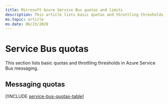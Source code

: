 ```yaml
---
title: Microsoft Azure Service Bus quotas and limits
description: This article lists basic quotas and throttling thresholds in Azure Service Bus messaging. For example - maximum number of namespaces per subscription. 
ms.topic: article
ms.date: 06/23/2020
---
```


# Service Bus quotas
This section lists basic quotas and throttling thresholds in Azure Service Bus messaging.

## Messaging quotas
[!INCLUDE [service-bus-quotas-table](../../includes/service-bus-quotas-table.md)]

